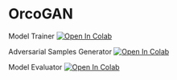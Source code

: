 # OrcoGAN

Model Trainer [![Open In Colab](https://colab.research.google.com/assets/colab-badge.svg)](https://colab.research.google.com/github/luca-martinelli-09/orco-gan/blob/main/modelTrainer.ipynb)

Adversarial Samples Generator [![Open In Colab](https://colab.research.google.com/assets/colab-badge.svg)](https://colab.research.google.com/github/luca-martinelli-09/orco-gan/blob/main/adversarialSamplesGenerator.ipynb)

Model Evaluator [![Open In Colab](https://colab.research.google.com/assets/colab-badge.svg)](https://colab.research.google.com/github/luca-martinelli-09/orco-gan/blob/main/modelEvaluator.ipynb)